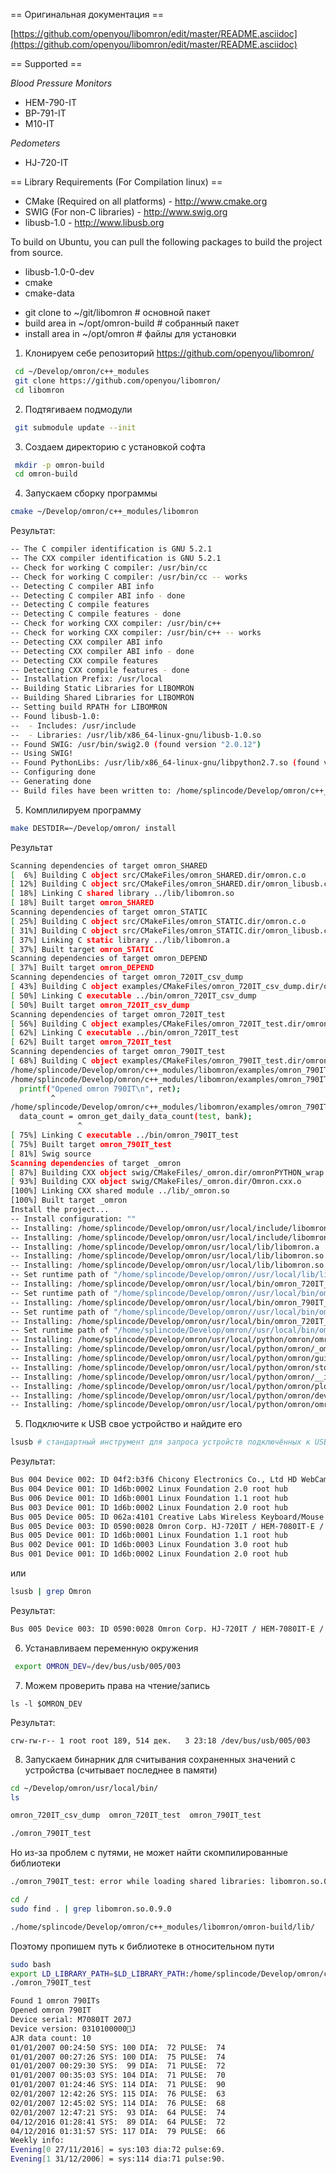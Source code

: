 == Оригинальная документация ==

[https://github.com/openyou/libomron/edit/master/README.asciidoc](https://github.com/openyou/libomron/edit/master/README.asciidoc)


== Supported ==

_Blood Pressure Monitors_
* HEM-790-IT
* BP-791-IT
* M10-IT

_Pedometers_
* HJ-720-IT

== Library Requirements (For Compilation linux) ==

* CMake (Required on all platforms) - http://www.cmake.org
* SWIG (For non-C libraries) - http://www.swig.org
* libusb-1.0 - http://www.libusb.org

To build on Ubuntu, you can pull the following packages to build the
project from source.

* libusb-1.0-0-dev
* cmake
* cmake-data

 - git clone to ~/git/libomron # основной пакет
 - build area in ~/opt/omron-build # собранный пакет
 - install area in ~/opt/omron # файлы для установки

1) Клонируем себе репозиторий https://github.com/openyou/libomron/

```bash
 cd ~/Develop/omron/c++_modules
 git clone https://github.com/openyou/libomron/
 cd libomron
```

2) Подтягиваем подмодули

```bash
 git submodule update --init
```

3) Создаем директорию с установкой софта

```bash
 mkdir -p omron-build
 cd omron-build
```

4) Запускаем сборку программы

```bash
cmake ~/Develop/omron/c++_modules/libomron
```

Результат:

```bash
-- The C compiler identification is GNU 5.2.1
-- The CXX compiler identification is GNU 5.2.1
-- Check for working C compiler: /usr/bin/cc
-- Check for working C compiler: /usr/bin/cc -- works
-- Detecting C compiler ABI info
-- Detecting C compiler ABI info - done
-- Detecting C compile features
-- Detecting C compile features - done
-- Check for working CXX compiler: /usr/bin/c++
-- Check for working CXX compiler: /usr/bin/c++ -- works
-- Detecting CXX compiler ABI info
-- Detecting CXX compiler ABI info - done
-- Detecting CXX compile features
-- Detecting CXX compile features - done
-- Installation Prefix: /usr/local
-- Building Static Libraries for LIBOMRON
-- Building Shared Libraries for LIBOMRON
-- Setting build RPATH for LIBOMRON
-- Found libusb-1.0:
--  - Includes: /usr/include
--  - Libraries: /usr/lib/x86_64-linux-gnu/libusb-1.0.so
-- Found SWIG: /usr/bin/swig2.0 (found version "2.0.12") 
-- Using SWIG!
-- Found PythonLibs: /usr/lib/x86_64-linux-gnu/libpython2.7.so (found version "2.7.10") 
-- Configuring done
-- Generating done
-- Build files have been written to: /home/splincode/Develop/omron/c++_modules/libomron/omron-build
```

5) Комплилируем программу

```bash
make DESTDIR=~/Develop/omron/ install
```

Результат

```bash
Scanning dependencies of target omron_SHARED
[  6%] Building C object src/CMakeFiles/omron_SHARED.dir/omron.c.o
[ 12%] Building C object src/CMakeFiles/omron_SHARED.dir/omron_libusb.c.o
[ 18%] Linking C shared library ../lib/libomron.so
[ 18%] Built target omron_SHARED
Scanning dependencies of target omron_STATIC
[ 25%] Building C object src/CMakeFiles/omron_STATIC.dir/omron.c.o
[ 31%] Building C object src/CMakeFiles/omron_STATIC.dir/omron_libusb.c.o
[ 37%] Linking C static library ../lib/libomron.a
[ 37%] Built target omron_STATIC
Scanning dependencies of target omron_DEPEND
[ 37%] Built target omron_DEPEND
Scanning dependencies of target omron_720IT_csv_dump
[ 43%] Building C object examples/CMakeFiles/omron_720IT_csv_dump.dir/omron_720IT_test/omron_720IT_csv_dump.c.o
[ 50%] Linking C executable ../bin/omron_720IT_csv_dump
[ 50%] Built target omron_720IT_csv_dump
Scanning dependencies of target omron_720IT_test
[ 56%] Building C object examples/CMakeFiles/omron_720IT_test.dir/omron_720IT_test/omron_720IT_test.c.o
[ 62%] Linking C executable ../bin/omron_720IT_test
[ 62%] Built target omron_720IT_test
Scanning dependencies of target omron_790IT_test
[ 68%] Building C object examples/CMakeFiles/omron_790IT_test.dir/omron_790IT_test/omron_790IT_test.c.o
/home/splincode/Develop/omron/c++_modules/libomron/examples/omron_790IT_test/omron_790IT_test.c: In function ‘main’:
/home/splincode/Develop/omron/c++_modules/libomron/examples/omron_790IT_test/omron_790IT_test.c:34:9: warning: too many arguments for format [-Wformat-extra-args]
  printf("Opened omron 790IT\n", ret);
         ^
/home/splincode/Develop/omron/c++_modules/libomron/examples/omron_790IT_test/omron_790IT_test.c:56:15: warning: implicit declaration of function ‘omron_get_daily_data_count’ [-Wimplicit-function-declaration]
  data_count = omron_get_daily_data_count(test, bank);
               ^
[ 75%] Linking C executable ../bin/omron_790IT_test
[ 75%] Built target omron_790IT_test
[ 81%] Swig source
Scanning dependencies of target _omron
[ 87%] Building CXX object swig/CMakeFiles/_omron.dir/omronPYTHON_wrap.cxx.o
[ 93%] Building CXX object swig/CMakeFiles/_omron.dir/Omron.cxx.o
[100%] Linking CXX shared module ../lib/_omron.so
[100%] Built target _omron
Install the project...
-- Install configuration: ""
-- Installing: /home/splincode/Develop/omron/usr/local/include/libomron/libomron
-- Installing: /home/splincode/Develop/omron/usr/local/include/libomron/libomron/omron.h
-- Installing: /home/splincode/Develop/omron/usr/local/lib/libomron.a
-- Installing: /home/splincode/Develop/omron/usr/local/lib/libomron.so.0.9.0
-- Installing: /home/splincode/Develop/omron/usr/local/lib/libomron.so
-- Set runtime path of "/home/splincode/Develop/omron//usr/local/lib/libomron.so.0.9.0" to "/usr/local/lib"
-- Installing: /home/splincode/Develop/omron/usr/local/bin/omron_720IT_test
-- Set runtime path of "/home/splincode/Develop/omron//usr/local/bin/omron_720IT_test" to "/usr/local/lib"
-- Installing: /home/splincode/Develop/omron/usr/local/bin/omron_790IT_test
-- Set runtime path of "/home/splincode/Develop/omron//usr/local/bin/omron_790IT_test" to "/usr/local/lib"
-- Installing: /home/splincode/Develop/omron/usr/local/bin/omron_720IT_csv_dump
-- Set runtime path of "/home/splincode/Develop/omron//usr/local/bin/omron_720IT_csv_dump" to "/usr/local/lib"
-- Installing: /home/splincode/Develop/omron/usr/local/python/omron/omron.py
-- Installing: /home/splincode/Develop/omron/usr/local/python/omron/_omron.so
-- Installing: /home/splincode/Develop/omron/usr/local/python/omron/gui.py
-- Installing: /home/splincode/Develop/omron/usr/local/python/omron/store.py
-- Installing: /home/splincode/Develop/omron/usr/local/python/omron/__init__.py
-- Installing: /home/splincode/Develop/omron/usr/local/python/omron/plot.py
-- Installing: /home/splincode/Develop/omron/usr/local/python/omron/device.py
-- Installing: /home/splincode/Develop/omron/usr/local/python/omron/omron_790IT_test.py

```

5) Подключите к USB свое устройство и найдите его

```bash
lsusb # стандартный инструмент для запроса устройств подключённых к USB
```

Результат:

```bash
Bus 004 Device 002: ID 04f2:b3f6 Chicony Electronics Co., Ltd HD WebCam (Acer)
Bus 004 Device 001: ID 1d6b:0002 Linux Foundation 2.0 root hub
Bus 006 Device 001: ID 1d6b:0001 Linux Foundation 1.1 root hub
Bus 003 Device 001: ID 1d6b:0002 Linux Foundation 2.0 root hub
Bus 005 Device 005: ID 062a:4101 Creative Labs Wireless Keyboard/Mouse
Bus 005 Device 003: ID 0590:0028 Omron Corp. HJ-720IT / HEM-7080IT-E / HEM-790IT
Bus 005 Device 001: ID 1d6b:0001 Linux Foundation 1.1 root hub
Bus 002 Device 001: ID 1d6b:0003 Linux Foundation 3.0 root hub
Bus 001 Device 001: ID 1d6b:0002 Linux Foundation 2.0 root hub
```

или

```bash
lsusb | grep Omron
```

Результат:

```bash
Bus 005 Device 003: ID 0590:0028 Omron Corp. HJ-720IT / HEM-7080IT-E / HEM-790IT # значения при разных подключениях могут быть другими, кроме 0590:0028
```

6) Устанавливаем переменную окружения

```bash
 export OMRON_DEV=/dev/bus/usb/005/003
```

7) Можем проверить права на чтение/запись

```
ls -l $OMRON_DEV
```

Результат:

```
crw-rw-r-- 1 root root 189, 514 дек.   3 23:18 /dev/bus/usb/005/003
```

8) Запускаем бинарник для считывания сохраненных значений с устройства (считывает последнее в памяти)

```bash
cd ~/Develop/omron/usr/local/bin/
ls
```

```bash
omron_720IT_csv_dump  omron_720IT_test  omron_790IT_test
```

```bash
./omron_790IT_test
```

Но из-за проблем с путями, не может найти скомпилированные библиотеки

```bash
./omron_790IT_test: error while loading shared libraries: libomron.so.0.9.0: cannot open shared object file: No such file or directory
```

```bash
cd /
sudo find . | grep libomron.so.0.9.0
```

```bash
./home/splincode/Develop/omron/c++_modules/libomron/omron-build/lib/
```

Поэтому пропишем путь к библиотеке в относительном пути

```bash
sudo bash
export LD_LIBRARY_PATH=$LD_LIBRARY_PATH:/home/splincode/Develop/omron/c++_modules/libomron/omron-build/lib/
./omron_790IT_test
```

```bash
Found 1 omron 790ITs
Opened omron 790IT
Device serial: M7080IT 207J
Device version: 0310100000J
AJR data count: 10
01/01/2007 00:24:50 SYS: 100 DIA:  72 PULSE:  74
01/01/2007 00:27:26 SYS: 100 DIA:  75 PULSE:  74
01/01/2007 00:29:30 SYS:  99 DIA:  71 PULSE:  72
01/01/2007 00:35:03 SYS: 104 DIA:  71 PULSE:  70
01/01/2007 01:24:46 SYS: 114 DIA:  71 PULSE:  90
02/01/2007 12:42:26 SYS: 115 DIA:  76 PULSE:  63
02/01/2007 12:45:02 SYS: 114 DIA:  76 PULSE:  68
02/01/2007 12:47:21 SYS:  93 DIA:  64 PULSE:  74
04/12/2016 01:28:41 SYS:  89 DIA:  64 PULSE:  72
04/12/2016 01:31:57 SYS: 117 DIA:  79 PULSE:  66
Weekly info:
Evening[0 27/11/2016] = sys:103 dia:72 pulse:69.
Evening[1 31/12/2006] = sys:114 dia:71 pulse:90.                                                                                                                                                                                                                                                                                                                                                                                                                                                                                                                                                                                                                                                                                                 
```